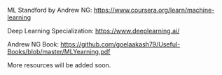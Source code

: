 ML Standford by Andrew NG: https://www.coursera.org/learn/machine-learning

Deep Learning Specialization: https://www.deeplearning.ai/

Andrew NG Book: https://github.com/goelaakash79/Useful-Books/blob/master/MLYearning.pdf


More resources will be added soon.
